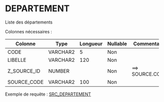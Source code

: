 # DEPARTEMENT

Liste des départements

Colonnes nécessaires :

|Colonne    |Type    |Longueur|Nullable|Commentaire|
|-----------|--------|--------|--------|-----------|
|CODE       |VARCHAR2|5       |Non     |           |
|LIBELLE    |VARCHAR2|120     |Non     |           |
|Z_SOURCE_ID|NUMBER  |        |Non     |==> SOURCE.CODE|
|SOURCE_CODE|VARCHAR2|100     |Non     |           |


Exemple de requête :
[SRC_DEPARTEMENT](../Harpège/SRC_DEPARTEMENT.sql)